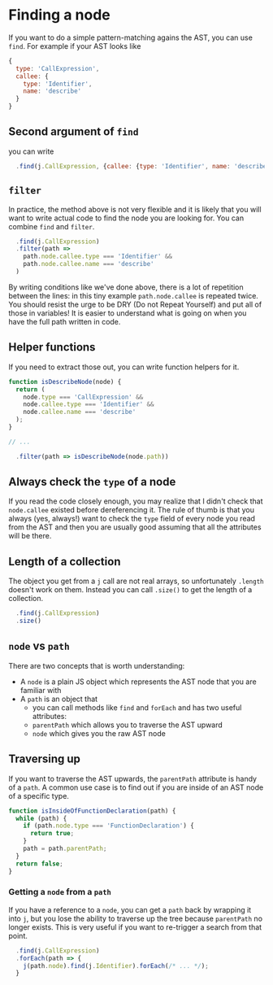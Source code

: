 # Finding a node

If you want to do a simple pattern-matching agains the AST, you can use `find`. For example if your AST looks like

```js
{
  type: 'CallExpression',
  callee: {
    type: 'Identifier',
    name: 'describe'
  }
}
```

## Second argument of `find`

you can write

```js
  .find(j.CallExpression, {callee: {type: 'Identifier', name: 'describe'}})
```

## `filter`

In practice, the method above is not very flexible and it is likely that you will want to write actual code to find the node you are looking for. You can combine `find` and `filter`.

```js
  .find(j.CallExpression)
  .filter(path =>
    path.node.callee.type === 'Identifier' &&
    path.node.callee.name === 'describe'
  )
```

By writing conditions like we've done above, there is a lot of repetition between the lines: in this tiny example `path.node.callee` is repeated twice. You should resist the urge to be DRY (Do not Repeat Yourself) and put all of those in variables! It is easier to understand what is going on when you have the full path written in code.

## Helper functions

If you need to extract those out, you can write function helpers for it.

```js
function isDescribeNode(node) {
  return (
    node.type === 'CallExpression' &&
    node.callee.type === 'Identifier' &&
    node.callee.name === 'describe'
  );
}

// ...

  .filter(path => isDescribeNode(node.path))
```

## Always check the `type` of a node

If you read the code closely enough, you may realize that I didn't check that `node.callee` existed before dereferencing it. The rule of thumb is that you always (yes, always!) want to check the `type` field of every node you read from the AST and then you are usually good assuming that all the attributes will be there.

## Length of a collection

The object you get from a `j` call are not real arrays, so unfortunately `.length` doesn't work on them. Instead you can call `.size()` to get the length of a collection.

```js
  .find(j.CallExpression)
  .size()
```

## `node` vs `path`

There are two concepts that is worth understanding:

- A `node` is a plain JS object which represents the AST node that you are familiar with
- A `path` is an object that
  - you can call methods like `find` and `forEach` and has two useful attributes:
  - `parentPath` which allows you to traverse the AST upward
  - `node` which gives you the raw AST node

## Traversing up

If you want to traverse the AST upwards, the `parentPath` attribute is handy of a `path`. A common use case is to find out if you are inside of an AST node of a specific type.

```js
function isInsideOfFunctionDeclaration(path) {
  while (path) {
    if (path.node.type === 'FunctionDeclaration') {
      return true;
    }
    path = path.parentPath;
  }
  return false;
}
```

### Getting a `node` from a `path`

If you have a reference to a `node`, you can get a `path` back by wrapping it into `j`, but you lose the ability to traverse up the tree because `parentPath` no longer exists. This is very useful if you want to re-trigger a search from that point.

```js
  .find(j.CallExpression)
  .forEach(path => {
    j(path.node).find(j.Identifier).forEach(/* ... */);
  }
```
